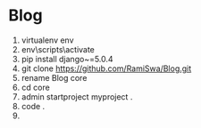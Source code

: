 # Blog


1. virtualenv env
2. env\scripts\activate
3. pip install django~=5.0.4
4. git clone https://github.com/RamiSwa/Blog.git
5. rename Blog core
6. cd core
7. admin startproject myproject .
8. code .
9. 
